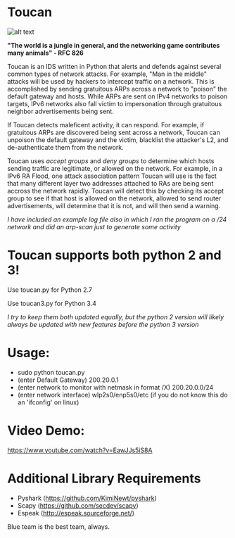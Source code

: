 #                                                           Toucan
 ![alt text](https://github.com/collinsullivanhub/Toucan/blob/master/toucanlogo2.png "Toucan Network Defender")


**"The world is a jungle in general, and the networking game contributes many animals" - RFC 826**
 
Toucan is an IDS written in Python that alerts and defends against several common types of network attacks. For example, "Man in the middle" attacks will be used by hackers to intercept traffic on a network. This is accomplished by sending gratuitous ARPs across a network to "poison" the default gateway and hosts. While ARPs are sent on IPv4 networks to poison targets, IPv6 networks also fall victim to impersonation through gratuitous neighbor advertisements being sent.

If Toucan detects maleficent activity, it can respond. For example, if gratuitous ARPs are discovered being sent across a network, Toucan can unpoison the default gateway and the victim, blacklist the attacker's L2, and de-authenticate them from the network.

Toucan uses *accept groups* and *deny groups* to determine which hosts sending traffic are legitimate, or allowed on the network. For example, in a IPv6 RA Flood, one attack association pattern Toucan will use is the fact that many different layer two addresses attached to RAs are being sent accross the network rapidly. Toucan will detect this by checking its accept group to see if that host is allowed on the network, allowed to send router advertisements, will determine that it is not, and will then send a warning.

*I have included an example log file also in which I ran the program on a /24 network and did an arp-scan just to generate some activity*

# Toucan supports both python 2 and 3! 
Use toucan.py for Python 2.7

Use toucan3.py for Python 3.4

*I try to keep them both updated equally, but the python 2 version will likely always be updated with new features before the python 3 version*

# Usage:
- sudo python toucan.py 
- (enter Default Gateway) 200.20.0.1
- (enter network to monitor with netmask in format /X) 200.20.0.0/24
- (enter network interface) wlp2s0/enp5s0/etc (if you do not know this do an 'ifconfig' on linux)

# Video Demo:
https://www.youtube.com/watch?v=EawJJs5iS8A

# Additional Library Requirements

- Pyshark (https://github.com/KimiNewt/pyshark)
- Scapy (https://github.com/secdev/scapy)
- Espeak (http://espeak.sourceforge.net/)

Blue team is the best team, always.
